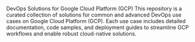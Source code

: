 DevOps Solutions for Google Cloud Platform (GCP)
This repository is a curated collection of solutions for common and advanced DevOps use cases on Google Cloud Platform (GCP). Each use case includes detailed documentation, code samples, and deployment guides to streamline GCP workflows and enable robust cloud-native solutions.
